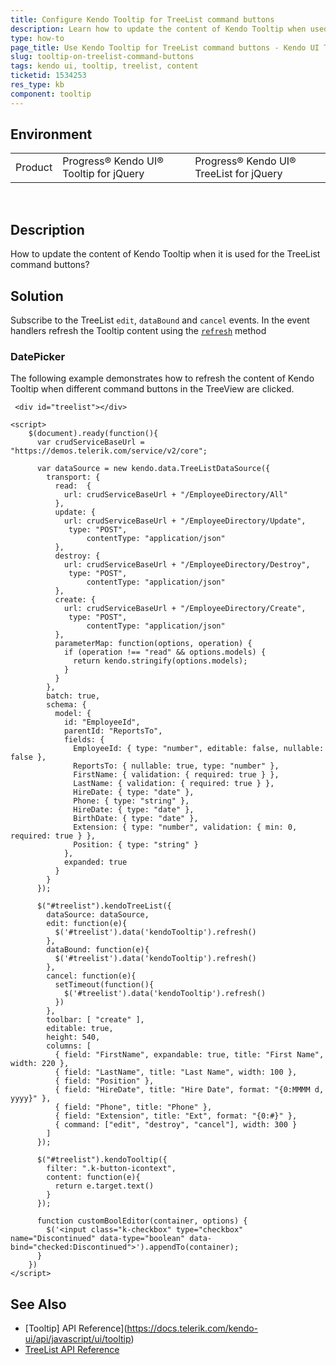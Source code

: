 ```yaml
---
title: Configure Kendo Tooltip for TreeList command buttons
description: Learn how to update the content of Kendo Tooltip when used on TreeList command buttons.
type: how-to
page_title: Use Kendo Tooltip for TreeList command buttons - Kendo UI Tooltip for jQuery
slug: tooltip-on-treelist-command-buttons
tags: kendo ui, tooltip, treelist, content
ticketid: 1534253
res_type: kb
component: tooltip
---
```


## Environment

<table>
 <tr>
  <td>Product</td>
  <td>Progress® Kendo UI® Tooltip for jQuery</td>
  <td>Progress® Kendo UI® TreeList for jQuery</td>
 </tr>
</table>
 

## Description

How to update the content of Kendo Tooltip when it is used for the TreeList command buttons?

## Solution

Subscribe to the TreeList `edit`, `dataBound` and `cancel` events. In the event handlers refresh the Tooltip content using the [`refresh`](/api/javascript/ui/tooltip/methods/refresh) method

### DatePicker

The following example demonstrates how to refresh the content of Kendo Tooltip when different command buttons in the TreeView are clicked.

```dojo
 <div id="treelist"></div>

<script>
    $(document).ready(function(){
      var crudServiceBaseUrl = "https://demos.telerik.com/service/v2/core";

      var dataSource = new kendo.data.TreeListDataSource({
        transport: {
          read:  {
            url: crudServiceBaseUrl + "/EmployeeDirectory/All"
          },
          update: {
            url: crudServiceBaseUrl + "/EmployeeDirectory/Update",
             type: "POST",
                 contentType: "application/json"
          },
          destroy: {
            url: crudServiceBaseUrl + "/EmployeeDirectory/Destroy",
             type: "POST",
                 contentType: "application/json"
          },
          create: {
            url: crudServiceBaseUrl + "/EmployeeDirectory/Create",
             type: "POST",
                 contentType: "application/json"
          },
          parameterMap: function(options, operation) {
            if (operation !== "read" && options.models) {
              return kendo.stringify(options.models);
            }
          }
        },
        batch: true,
        schema: {
          model: {
            id: "EmployeeId",
            parentId: "ReportsTo",
            fields: {
              EmployeeId: { type: "number", editable: false, nullable: false },
              ReportsTo: { nullable: true, type: "number" },
              FirstName: { validation: { required: true } },
              LastName: { validation: { required: true } },
              HireDate: { type: "date" },
              Phone: { type: "string" },
              HireDate: { type: "date" },
              BirthDate: { type: "date" },
              Extension: { type: "number", validation: { min: 0, required: true } },
              Position: { type: "string" }
            },
            expanded: true
          }
        }
      });

      $("#treelist").kendoTreeList({
        dataSource: dataSource,           
        edit: function(e){            
          $('#treelist').data('kendoTooltip').refresh()             
        },
        dataBound: function(e){            
          $('#treelist').data('kendoTooltip').refresh()             
        },
        cancel: function(e){
          setTimeout(function(){
            $('#treelist').data('kendoTooltip').refresh()
          })
        },
        toolbar: [ "create" ],
        editable: true,
        height: 540,
        columns: [
          { field: "FirstName", expandable: true, title: "First Name", width: 220 },
          { field: "LastName", title: "Last Name", width: 100 },
          { field: "Position" },
          { field: "HireDate", title: "Hire Date", format: "{0:MMMM d, yyyy}" },
          { field: "Phone", title: "Phone" },
          { field: "Extension", title: "Ext", format: "{0:#}" },
          { command: ["edit", "destroy", "cancel"], width: 300 }
        ]
      });

      $("#treelist").kendoTooltip({
        filter: ".k-button-icontext",
        content: function(e){              	
          return e.target.text()
        }
      });

      function customBoolEditor(container, options) {
        $('<input class="k-checkbox" type="checkbox" name="Discontinued" data-type="boolean" data-bind="checked:Discontinued">').appendTo(container);
      }
    })
</script>
```

## See Also

* [Tooltip] API Reference](https://docs.telerik.com/kendo-ui/api/javascript/ui/tooltip)
* [TreeList API Reference](https://docs.telerik.com/kendo-ui/api/javascript/ui/treelist)
